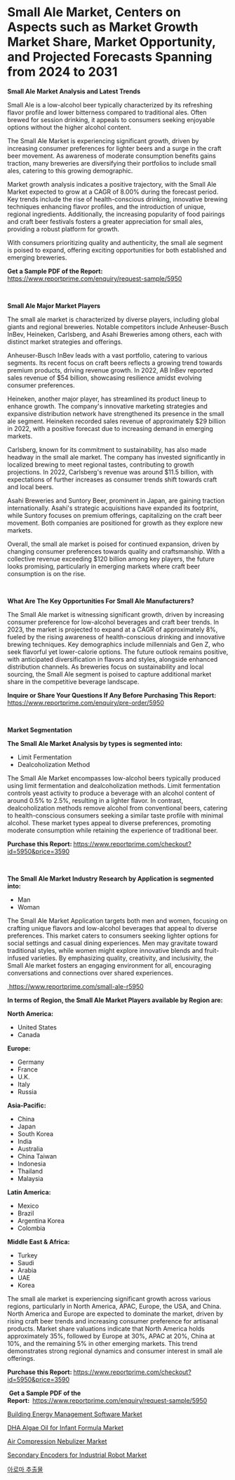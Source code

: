 <p><h1>Small Ale Market, Centers on Aspects such as Market Growth Market Share, Market Opportunity, and Projected Forecasts Spanning from 2024 to 2031</h1></p><p><strong>Small Ale Market Analysis and Latest Trends</strong></p>
<p><p>Small Ale is a low-alcohol beer typically characterized by its refreshing flavor profile and lower bitterness compared to traditional ales. Often brewed for session drinking, it appeals to consumers seeking enjoyable options without the higher alcohol content. </p><p>The Small Ale Market is experiencing significant growth, driven by increasing consumer preferences for lighter beers and a surge in the craft beer movement. As awareness of moderate consumption benefits gains traction, many breweries are diversifying their portfolios to include small ales, catering to this growing demographic. </p><p>Market growth analysis indicates a positive trajectory, with the Small Ale Market expected to grow at a CAGR of 8.00% during the forecast period. Key trends include the rise of health-conscious drinking, innovative brewing techniques enhancing flavor profiles, and the introduction of unique, regional ingredients. Additionally, the increasing popularity of food pairings and craft beer festivals fosters a greater appreciation for small ales, providing a robust platform for growth. </p><p>With consumers prioritizing quality and authenticity, the small ale segment is poised to expand, offering exciting opportunities for both established and emerging breweries.</p></p>
<p><strong>Get a Sample PDF of the Report:&nbsp;</strong> <a href="https://www.reportprime.com/enquiry/request-sample/5950">https://www.reportprime.com/enquiry/request-sample/5950</a></p>
<p>&nbsp;</p>
<p><strong>Small Ale Major Market Players</strong></p>
<p><p>The small ale market is characterized by diverse players, including global giants and regional breweries. Notable competitors include Anheuser-Busch InBev, Heineken, Carlsberg, and Asahi Breweries among others, each with distinct market strategies and offerings.</p><p>Anheuser-Busch InBev leads with a vast portfolio, catering to various segments. Its recent focus on craft beers reflects a growing trend towards premium products, driving revenue growth. In 2022, AB InBev reported sales revenue of $54 billion, showcasing resilience amidst evolving consumer preferences.</p><p>Heineken, another major player, has streamlined its product lineup to enhance growth. The company's innovative marketing strategies and expansive distribution network have strengthened its presence in the small ale segment. Heineken recorded sales revenue of approximately $29 billion in 2022, with a positive forecast due to increasing demand in emerging markets.</p><p>Carlsberg, known for its commitment to sustainability, has also made headway in the small ale market. The company has invested significantly in localized brewing to meet regional tastes, contributing to growth projections. In 2022, Carlsberg's revenue was around $11.5 billion, with expectations of further increases as consumer trends shift towards craft and local beers.</p><p>Asahi Breweries and Suntory Beer, prominent in Japan, are gaining traction internationally. Asahi's strategic acquisitions have expanded its footprint, while Suntory focuses on premium offerings, capitalizing on the craft beer movement. Both companies are positioned for growth as they explore new markets.</p><p>Overall, the small ale market is poised for continued expansion, driven by changing consumer preferences towards quality and craftsmanship. With a collective revenue exceeding $120 billion among key players, the future looks promising, particularly in emerging markets where craft beer consumption is on the rise.</p></p>
<p>&nbsp;</p>
<p><strong>What Are The Key Opportunities For Small Ale Manufacturers?</strong></p>
<p><p>The Small Ale market is witnessing significant growth, driven by increasing consumer preference for low-alcohol beverages and craft beer trends. In 2023, the market is projected to expand at a CAGR of approximately 8%, fueled by the rising awareness of health-conscious drinking and innovative brewing techniques. Key demographics include millennials and Gen Z, who seek flavorful yet lower-calorie options. The future outlook remains positive, with anticipated diversification in flavors and styles, alongside enhanced distribution channels. As breweries focus on sustainability and local sourcing, the Small Ale segment is poised to capture additional market share in the competitive beverage landscape.</p></p>
<p><strong>Inquire or Share Your Questions If Any Before Purchasing This Report:</strong> <a href="https://www.reportprime.com/enquiry/pre-order/5950">https://www.reportprime.com/enquiry/pre-order/5950</a></p>
<p>&nbsp;</p>
<p><strong>Market Segmentation</strong></p>
<p><strong>The Small Ale Market Analysis by types is segmented into:</strong></p>
<p><ul><li>Limit Fermentation</li><li>Dealcoholization Method</li></ul></p>
<p><p>The Small Ale Market encompasses low-alcohol beers typically produced using limit fermentation and dealcoholization methods. Limit fermentation controls yeast activity to produce a beverage with an alcohol content of around 0.5% to 2.5%, resulting in a lighter flavor. In contrast, dealcoholization methods remove alcohol from conventional beers, catering to health-conscious consumers seeking a similar taste profile with minimal alcohol. These market types appeal to diverse preferences, promoting moderate consumption while retaining the experience of traditional beer.</p></p>
<p><strong>Purchase this Report:&nbsp;</strong><a href="https://www.reportprime.com/checkout?id=5950&price=3590">https://www.reportprime.com/checkout?id=5950&price=3590</a></p>
<p>&nbsp;</p>
<p><strong>The Small Ale Market Industry Research by Application is segmented into:</strong></p>
<p><ul><li>Man</li><li>Woman</li></ul></p>
<p><p>The Small Ale Market Application targets both men and women, focusing on crafting unique flavors and low-alcohol beverages that appeal to diverse preferences. This market caters to consumers seeking lighter options for social settings and casual dining experiences. Men may gravitate toward traditional styles, while women might explore innovative blends and fruit-infused varieties. By emphasizing quality, creativity, and inclusivity, the Small Ale market fosters an engaging environment for all, encouraging conversations and connections over shared experiences.</p></p>
<p><a href="https://www.reportprime.com/small-ale-r5950">&nbsp;https://www.reportprime.com/small-ale-r5950</a></p>
<p><strong>In terms of Region, the Small Ale Market Players available by Region are:</strong></p>
<p>
    <p> <strong> North America: </strong>
        <ul>
            <li>United States</li>
            <li>Canada</li>
        </ul>
        </p> 
    <p> <strong> Europe: </strong>
        <ul>
            <li>Germany</li>
            <li>France</li>
            <li>U.K.</li>
            <li>Italy</li>
            <li>Russia</li>
        </ul>
        </p> 
    <p> <strong> Asia-Pacific: </strong>
        <ul>
            <li>China</li>
            <li>Japan</li>
            <li>South Korea</li>
            <li>India</li>
            <li>Australia</li>
            <li>China Taiwan</li>
            <li>Indonesia</li>
            <li>Thailand</li>
            <li>Malaysia</li>
        </ul>
        </p> 
    <p> <strong> Latin America: </strong>
        <ul>
            <li>Mexico</li>
            <li>Brazil</li>
            <li>Argentina Korea</li>
            <li>Colombia</li>
        </ul>
        </p> 
    <p> <strong> Middle East & Africa: </strong>
        <ul>
            <li>Turkey</li>
            <li>Saudi</li>
            <li>Arabia</li>
            <li>UAE</li>
            <li>Korea</li>
        </ul>
    </p>
    </p>
<p><p>The small ale market is experiencing significant growth across various regions, particularly in North America, APAC, Europe, the USA, and China. North America and Europe are expected to dominate the market, driven by rising craft beer trends and increasing consumer preference for artisanal products. Market share valuations indicate that North America holds approximately 35%, followed by Europe at 30%, APAC at 20%, China at 10%, and the remaining 5% in other emerging markets. This trend demonstrates strong regional dynamics and consumer interest in small ale offerings.</p></p>
<p><strong>Purchase this Report: </strong><a href="https://www.reportprime.com/checkout?id=5950&price=3590">https://www.reportprime.com/checkout?id=5950&price=3590</a></p>
<p>&nbsp;<strong>Get a Sample PDF of the Report:&nbsp;&nbsp;</strong><a href="https://www.reportprime.com/enquiry/request-sample/5950">https://www.reportprime.com/enquiry/request-sample/5950</a></p>
<p><strong></strong></p>
<p><p><a href="https://www.linkedin.com/pulse/building-energy-management-software-market2024-2031-industry-mlywc?trackingId=9aQobJYWQSCy1qeh6uxIQg%3D%3D">Building Energy Management Software Market</a></p><p><a href="https://github.com/santosh758595/Market-Research-Report-List-6/blob/main/dha-algae-oil-for-infant-formula-market.md">DHA Algae Oil for Infant Formula Market</a></p><p><a href="https://issuu.com/reportprime-2/docs/air-compression-nebulizer-market-si_af5f5d8ff240fb">Air Compression Nebulizer Market</a></p><p><a href="https://issuu.com/reportprime-2/docs/secondary-encoders-for-industrial-r_4581d6a98be737">Secondary Encoders for Industrial Robot Market</a></p><p><a href="https://medium.com/@jennaduke56/%ED%96%A5%EA%B8%B0%EB%A1%9C%EC%9A%B4-%EC%B6%94%EC%B6%9C%EB%AC%BC-%EC%8B%9C%EC%9E%A5-%EC%A0%90%EC%9C%A0%EC%9C%A8-%EB%B0%8F-%EC%8B%9C%EC%9E%A5-%EB%B6%84%EC%84%9D-2024%EB%85%84%EB%B6%80%ED%84%B0-2031%EB%85%84%EA%B9%8C%EC%A7%80%EC%9D%98-%EC%84%B1%EC%9E%A5-%EC%B6%94%EC%84%B8-%EB%B0%8F-%EC%98%88%EC%B8%A1-9d430cb6b0c7">아로마 추출물</a></p></p>